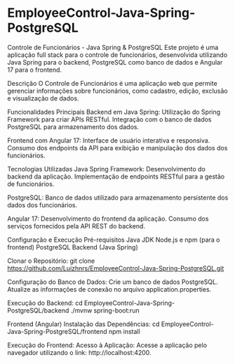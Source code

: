 ﻿# EmployeeControl-Java-Spring-PostgreSQL

Controle de Funcionários - Java Spring & PostgreSQL
Este projeto é uma aplicação full stack para o controle de funcionários, desenvolvida utilizando Java Spring para o backend, PostgreSQL como banco de dados e Angular 17 para o frontend.

Descrição
O Controle de Funcionários é uma aplicação web que permite gerenciar informações sobre funcionários, como cadastro, edição, exclusão e visualização de dados.

Funcionalidades Principais
Backend em Java Spring:
Utilização do Spring Framework para criar APIs RESTful.
Integração com o banco de dados PostgreSQL para armazenamento dos dados.

Frontend com Angular 17:
Interface de usuário interativa e responsiva.
Consumo dos endpoints da API para exibição e manipulação dos dados dos funcionários.

Tecnologias Utilizadas
Java Spring Framework:
Desenvolvimento do backend da aplicação.
Implementação de endpoints RESTful para a gestão de funcionários.

PostgreSQL:
Banco de dados utilizado para armazenamento persistente dos dados dos funcionários.

Angular 17:
Desenvolvimento do frontend da aplicação.
Consumo dos serviços fornecidos pela API REST do backend.

Configuração e Execução
Pré-requisitos
Java JDK
Node.js e npm (para o frontend)
PostgreSQL
Backend (Java Spring)

Clonar o Repositório:
git clone https://github.com/Luizhnrs/EmployeeControl-Java-Spring-PostgreSQL.git

Configuração do Banco de Dados:
Crie um banco de dados PostgreSQL.
Atualize as informações de conexão no arquivo application.properties.

Execução do Backend:
cd EmployeeControl-Java-Spring-PostgreSQL/backend
./mvnw spring-boot:run

Frontend (Angular)
Instalação das Dependências:
cd EmployeeControl-Java-Spring-PostgreSQL/frontend
npm install

Execução do Frontend:
Acesso à Aplicação:
Acesse a aplicação pelo navegador utilizando o link: http://localhost:4200.

